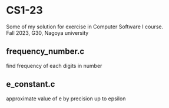 # CS1-23
Some of my solution for exercise in Computer Software I course.                         
Fall 2023, G30, Nagoya university
## frequency_number.c
find frequency of each digits in number
## e_constant.c
approximate value of e by precision up to epsilon
